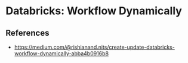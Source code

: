 # Databricks: Workflow Dynamically

## References

- https://medium.com/@rishianand.nits/create-update-databricks-workflow-dynamically-abba4b0916b8
